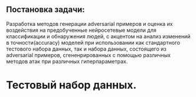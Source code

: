 ## Постановка задачи:
Разработка методов генерации adversarial примеров и оценка их воздействия на предобученные нейросетевые модели для классификации и обнаружения людей, с акцентом на анализ изменений в точности(accuracy) моделей при использовании как стандартного тестового набора данных, так и набора данных, состоящего из adversarial примеров, сгененрированных с помощью различных методов атак при различных гиперпараметрах.

# Тестовый набор данных.

